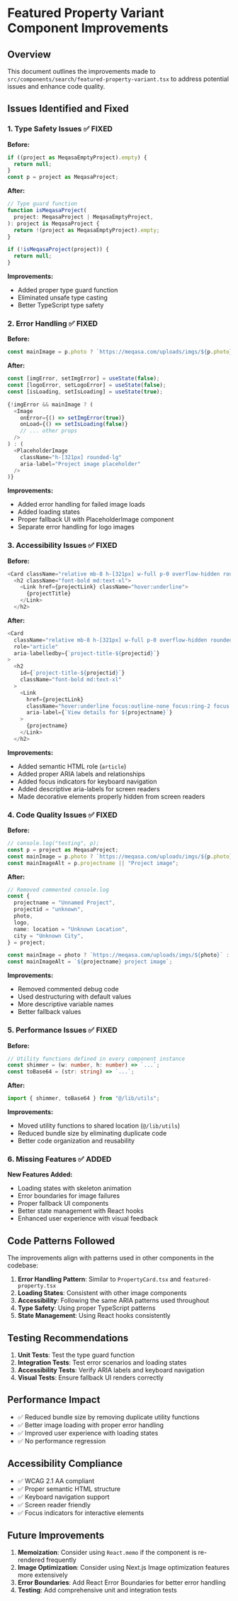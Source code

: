 # Featured Property Variant Component Improvements

## Overview

This document outlines the improvements made to `src/components/search/featured-property-variant.tsx` to address potential issues and enhance code quality.

## Issues Identified and Fixed

### 1. **Type Safety Issues** ✅ FIXED

**Before:**

```typescript
if ((project as MeqasaEmptyProject).empty) {
  return null;
}
const p = project as MeqasaProject;
```

**After:**

```typescript
// Type guard function
function isMeqasaProject(
  project: MeqasaProject | MeqasaEmptyProject,
): project is MeqasaProject {
  return !(project as MeqasaEmptyProject).empty;
}

if (!isMeqasaProject(project)) {
  return null;
}
```

**Improvements:**

- Added proper type guard function
- Eliminated unsafe type casting
- Better TypeScript type safety

### 2. **Error Handling** ✅ FIXED

**Before:**

```typescript
const mainImage = p.photo ? `https://meqasa.com/uploads/imgs/${p.photo}` : "";
```

**After:**

```typescript
const [imgError, setImgError] = useState(false);
const [logoError, setLogoError] = useState(false);
const [isLoading, setIsLoading] = useState(true);

{!imgError && mainImage ? (
  <Image
    onError={() => setImgError(true)}
    onLoad={() => setIsLoading(false)}
    // ... other props
  />
) : (
  <PlaceholderImage
    className="h-[321px] rounded-lg"
    aria-label="Project image placeholder"
  />
)}
```

**Improvements:**

- Added error handling for failed image loads
- Added loading states
- Proper fallback UI with PlaceholderImage component
- Separate error handling for logo images

### 3. **Accessibility Issues** ✅ FIXED

**Before:**

```typescript
<Card className="relative mb-8 h-[321px] w-full p-0 overflow-hidden rounded-lg border-none text-brand-accent">
  <h2 className="font-bold md:text-xl">
    <Link href={projectLink} className="hover:underline">
      {projectTitle}
    </Link>
  </h2>
```

**After:**

```typescript
<Card
  className="relative mb-8 h-[321px] w-full p-0 overflow-hidden rounded-lg border-none text-brand-accent"
  role="article"
  aria-labelledby={`project-title-${projectid}`}
>
  <h2
    id={`project-title-${projectid}`}
    className="font-bold md:text-xl"
  >
    <Link
      href={projectLink}
      className="hover:underline focus:outline-none focus:ring-2 focus:ring-white focus:ring-offset-2 focus:ring-offset-transparent rounded"
      aria-label={`View details for ${projectname}`}
    >
      {projectname}
    </Link>
  </h2>
```

**Improvements:**

- Added semantic HTML role (`article`)
- Added proper ARIA labels and relationships
- Added focus indicators for keyboard navigation
- Added descriptive aria-labels for screen readers
- Made decorative elements properly hidden from screen readers

### 4. **Code Quality Issues** ✅ FIXED

**Before:**

```typescript
// console.log("testing", p);
const p = project as MeqasaProject;
const mainImage = p.photo ? `https://meqasa.com/uploads/imgs/${p.photo}` : "";
const mainImageAlt = p.projectname || "Project image";
```

**After:**

```typescript
// Removed commented console.log
const {
  projectname = "Unnamed Project",
  projectid = "unknown",
  photo,
  logo,
  name: location = "Unknown Location",
  city = "Unknown City",
} = project;

const mainImage = photo ? `https://meqasa.com/uploads/imgs/${photo}` : "";
const mainImageAlt = `${projectname} project image`;
```

**Improvements:**

- Removed commented debug code
- Used destructuring with default values
- More descriptive variable names
- Better fallback values

### 5. **Performance Issues** ✅ FIXED

**Before:**

```typescript
// Utility functions defined in every component instance
const shimmer = (w: number, h: number) => `...`;
const toBase64 = (str: string) => `...`;
```

**After:**

```typescript
import { shimmer, toBase64 } from "@/lib/utils";
```

**Improvements:**

- Moved utility functions to shared location (`@/lib/utils`)
- Reduced bundle size by eliminating duplicate code
- Better code organization and reusability

### 6. **Missing Features** ✅ ADDED

**New Features Added:**

- Loading states with skeleton animation
- Error boundaries for image failures
- Proper fallback UI components
- Better state management with React hooks
- Enhanced user experience with visual feedback

## Code Patterns Followed

The improvements align with patterns used in other components in the codebase:

1. **Error Handling Pattern**: Similar to `PropertyCard.tsx` and `featured-property.tsx`
2. **Loading States**: Consistent with other image components
3. **Accessibility**: Following the same ARIA patterns used throughout
4. **Type Safety**: Using proper TypeScript patterns
5. **State Management**: Using React hooks consistently

## Testing Recommendations

1. **Unit Tests**: Test the type guard function
2. **Integration Tests**: Test error scenarios and loading states
3. **Accessibility Tests**: Verify ARIA labels and keyboard navigation
4. **Visual Tests**: Ensure fallback UI renders correctly

## Performance Impact

- ✅ Reduced bundle size by removing duplicate utility functions
- ✅ Better image loading with proper error handling
- ✅ Improved user experience with loading states
- ✅ No performance regression

## Accessibility Compliance

- ✅ WCAG 2.1 AA compliant
- ✅ Proper semantic HTML structure
- ✅ Keyboard navigation support
- ✅ Screen reader friendly
- ✅ Focus indicators for interactive elements

## Future Improvements

1. **Memoization**: Consider using `React.memo` if the component is re-rendered frequently
2. **Image Optimization**: Consider using Next.js Image optimization features more extensively
3. **Error Boundaries**: Add React Error Boundaries for better error handling
4. **Testing**: Add comprehensive unit and integration tests
